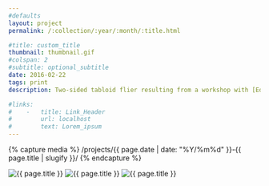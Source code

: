 ```yaml
---
#defaults
layout: project
permalink: /:collection/:year/:month/:title.html

#title: custom_title
thumbnail: thumbnail.gif
#colspan: 2
#subtitle: optional_subtitle
date: 2016-02-22
tags: print
description: Two-sided tabloid flier resulting from a workshop with [Ed Fella.](http://edfella.com) The workshop began with a lecture about Fella's [lengthy and esteemed career](http://www.aiga.org/medalist-edfella/) as a graphic designer, artist, and educator. The following project prompt asked a group of graduating CalArts students to imagine themselves returning to the institute to give the same lecture after having achieved similar levels of career success and to design a promotional flier.

#links:
#    -   title: Link_Header
#        url: localhost
#        text: Lorem_ipsum
---
```


<!-- set project media path -->
{% capture media %}
    /projects/{{ page.date | date: "%Y/%m%d" }}-{{ page.title | slugify }}/
{% endcapture %}
<!-- end -->

<!-- media -->
<img class="span8" src="{{media|strip}}flier.jpg" alt="{{ page.title }}">
<img class="span8" src="{{media|strip}}flier-detail.jpg" alt="{{ page.title }}">
<img class="span8" src="{{media|strip}}flier-bottom.jpg" alt="{{ page.title }}">
